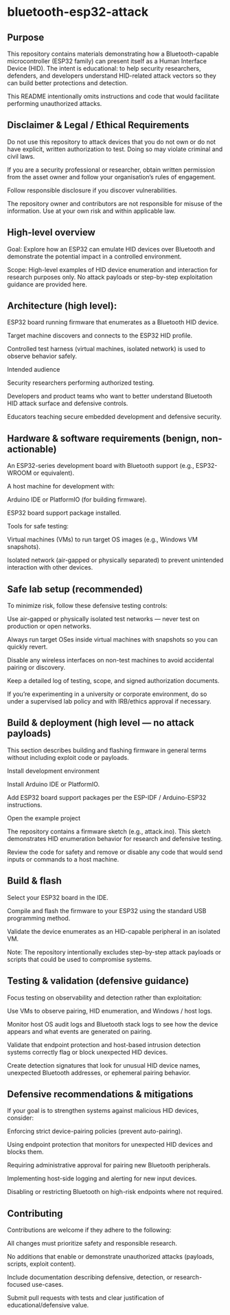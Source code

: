 # bluetooth-esp32-attack
## Purpose

This repository contains materials demonstrating how a Bluetooth-capable microcontroller (ESP32 family) can present itself as a Human Interface Device (HID). The intent is educational: to help security researchers, defenders, and developers understand HID-related attack vectors so they can build better protections and detection.

This README intentionally omits instructions and code that would facilitate performing unauthorized attacks.

## Disclaimer & Legal / Ethical Requirements

Do not use this repository to attack devices that you do not own or do not have explicit, written authorization to test. Doing so may violate criminal and civil laws.

If you are a security professional or researcher, obtain written permission from the asset owner and follow your organisation’s rules of engagement.

Follow responsible disclosure if you discover vulnerabilities.

The repository owner and contributors are not responsible for misuse of the information. Use at your own risk and within applicable law.

## High-level overview

Goal: Explore how an ESP32 can emulate HID devices over Bluetooth and demonstrate the potential impact in a controlled environment.

Scope: High-level examples of HID device enumeration and interaction for research purposes only. No attack payloads or step-by-step exploitation guidance are provided here.

## Architecture (high level):

ESP32 board running firmware that enumerates as a Bluetooth HID device.

Target machine discovers and connects to the ESP32 HID profile.

Controlled test harness (virtual machines, isolated network) is used to observe behavior safely.

Intended audience

Security researchers performing authorized testing.

Developers and product teams who want to better understand Bluetooth HID attack surface and defensive controls.

Educators teaching secure embedded development and defensive security.

## Hardware & software requirements (benign, non-actionable)

An ESP32-series development board with Bluetooth support (e.g., ESP32-WROOM or equivalent).

A host machine for development with:

Arduino IDE or PlatformIO (for building firmware).

ESP32 board support package installed.

Tools for safe testing:

Virtual machines (VMs) to run target OS images (e.g., Windows VM snapshots).

Isolated network (air-gapped or physically separated) to prevent unintended interaction with other devices.

## Safe lab setup (recommended)

To minimize risk, follow these defensive testing controls:

Use air-gapped or physically isolated test networks — never test on production or open networks.

Always run target OSes inside virtual machines with snapshots so you can quickly revert.

Disable any wireless interfaces on non-test machines to avoid accidental pairing or discovery.

Keep a detailed log of testing, scope, and signed authorization documents.

If you’re experimenting in a university or corporate environment, do so under a supervised lab policy and with IRB/ethics approval if necessary.

## Build & deployment (high level — no attack payloads)

This section describes building and flashing firmware in general terms without including exploit code or payloads.

Install development environment

Install Arduino IDE or PlatformIO.

Add ESP32 board support packages per the ESP-IDF / Arduino-ESP32 instructions.

Open the example project

The repository contains a firmware sketch (e.g., attack.ino). This sketch demonstrates HID enumeration behavior for research and defensive testing.

Review the code for safety and remove or disable any code that would send inputs or commands to a host machine.

## Build & flash

Select your ESP32 board in the IDE.

Compile and flash the firmware to your ESP32 using the standard USB programming method.

Validate the device enumerates as an HID-capable peripheral in an isolated VM.

Note: The repository intentionally excludes step-by-step attack payloads or scripts that could be used to compromise systems.

## Testing & validation (defensive guidance)

Focus testing on observability and detection rather than exploitation:

Use VMs to observe pairing, HID enumeration, and Windows / host logs.

Monitor host OS audit logs and Bluetooth stack logs to see how the device appears and what events are generated on pairing.

Validate that endpoint protection and host-based intrusion detection systems correctly flag or block unexpected HID devices.

Create detection signatures that look for unusual HID device names, unexpected Bluetooth addresses, or ephemeral pairing behavior.

## Defensive recommendations & mitigations

If your goal is to strengthen systems against malicious HID devices, consider:

Enforcing strict device-pairing policies (prevent auto-pairing).

Using endpoint protection that monitors for unexpected HID devices and blocks them.

Requiring administrative approval for pairing new Bluetooth peripherals.

Implementing host-side logging and alerting for new input devices.

Disabling or restricting Bluetooth on high-risk endpoints where not required.

## Contributing

Contributions are welcome if they adhere to the following:

All changes must prioritize safety and responsible research.

No additions that enable or demonstrate unauthorized attacks (payloads, scripts, exploit content).

Include documentation describing defensive, detection, or research-focused use-cases.

Submit pull requests with tests and clear justification of educational/defensive value.
